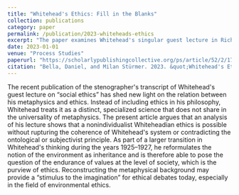 ```yaml
---
title: "Whitehead's Ethics: Fill in the Blanks"
collection: publications
category: paper
permalink: /publication/2023-whiteheads-ethics
excerpt: "The paper examines Whitehead's singular guest lecture in Richard Clarke Cabot's seminar in social ethics."
date: 2023-01-01
venue: "Process Studies"
paperurl: "https://scholarlypublishingcollective.org/ps/article/52/2/179/383039/Whitehead-s-Ethics-Fill-in-the-Blanks"
citation: "Bella, Daniel, and Milan Stürmer. 2023. &quot;Whitehead's Ethics: Fill in the Blanks&quot; <i> Process Studies</i> 52 (2): 179–200."
---
```


The recent publication of the stenographer's transcript of Whitehead's guest lecture on “social ethics” has shed new light on the relation between his metaphysics and ethics. Instead of including ethics in his philosophy, Whitehead treats it as a distinct, specialized science that does not share in the universality of metaphysics. The present article argues that an analysis of his lecture shows that a nonindividualist Whiteheadian ethics is possible without rupturing the coherence of Whitehead's system or contradicting the ontological or subjectivist principle. As part of a larger transition in Whitehead's thinking during the years 1925–1927, he reformulates the notion of the environment as inheritance and is therefore able to pose the question of the endurance of values at the level of society, which is the purview of ethics. Reconstructing the metaphysical background may provide a “stimulus to the imagination” for ethical debates today, especially in the field of environmental ethics.
